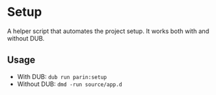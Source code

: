 # Setup

A helper script that automates the project setup.
It works both with and without DUB.

## Usage

* With DUB: `dub run parin:setup`
* Without DUB: `dmd -run source/app.d`
